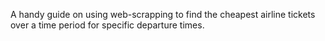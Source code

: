 A handy guide on using web-scrapping to find the cheapest airline tickets over a time period for specific departure times.
